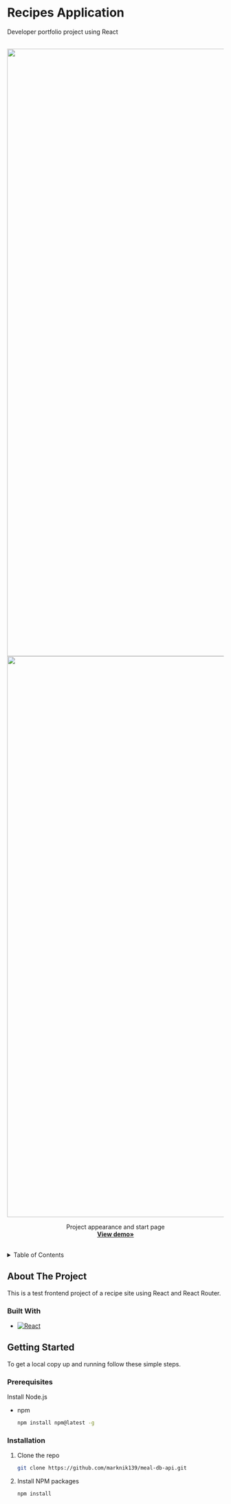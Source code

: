 # Recipes Application
Developer portfolio project using React

<br />
<div align="center">
<img width="1412" alt="Screenshot 2023-06-06 at 19 23 01" src="https://github.com/marknik139/meal-db-api/assets/60853743/38a27787-8162-4e1d-9328-7e69adc4f460">
  <img width="1304" alt="Screenshot 2023-06-06 at 19 23 48" src="https://github.com/marknik139/meal-db-api/assets/60853743/634e65cd-f20d-4b9f-a222-97a369b4308f">


  <p align="center">
    Project appearance and start page
    <br />
    <a href="https://marknik139.github.io/meal-db-api/" target="_blank"><strong>View demo»</strong></a>
    <br />
    <br />
  </p>
</div>



<!-- TABLE OF CONTENTS -->
<details>
  <summary>Table of Contents</summary>
  <ol>
    <li>
      <a href="#about-the-project">About The Project</a>
      <ul>
        <li><a href="#built-with">Built With</a></li>
      </ul>
    </li>
    <li>
      <a href="#getting-started">Getting Started</a>
      <ul>
        <li><a href="#prerequisites">Prerequisites</a></li>
        <li><a href="#installation">Installation</a></li>
      </ul>
    </li>
  </ol>
</details>



## About The Project

This is a test frontend project of a recipe site using React and React Router.



### Built With

* [![React][React.js]][React-url]




<!-- GETTING STARTED -->
## Getting Started

To get a local copy up and running follow these simple steps.

### Prerequisites

Install Node.js
* npm
  ```sh
  npm install npm@latest -g
  ```

### Installation

1. Clone the repo
   ```sh
   git clone https://github.com/marknik139/meal-db-api.git
   ```
2. Install NPM packages
   ```sh
   npm install
   ```


<!-- MARKDOWN LINKS & IMAGES -->
<!-- https://www.markdownguide.org/basic-syntax/#reference-style-links -->

[React.js]: https://img.shields.io/badge/React-20232A?style=for-the-badge&logo=react&logoColor=61DAFB
[React-url]: https://reactjs.org/
